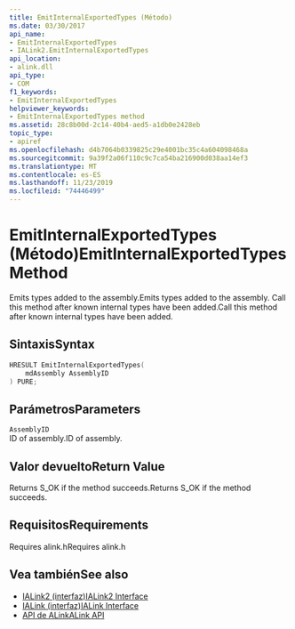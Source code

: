 ```yaml
---
title: EmitInternalExportedTypes (Método)
ms.date: 03/30/2017
api_name:
- EmitInternalExportedTypes
- IALink2.EmitInternalExportedTypes
api_location:
- alink.dll
api_type:
- COM
f1_keywords:
- EmitInternalExportedTypes
helpviewer_keywords:
- EmitInternalExportedTypes method
ms.assetid: 28c8b00d-2c14-40b4-aed5-a1db0e2428eb
topic_type:
- apiref
ms.openlocfilehash: d4b7064b0339825c29e4001bc35c4a604098468a
ms.sourcegitcommit: 9a39f2a06f110c9c7ca54ba216900d038aa14ef3
ms.translationtype: MT
ms.contentlocale: es-ES
ms.lasthandoff: 11/23/2019
ms.locfileid: "74446499"
---
```

# <a name="emitinternalexportedtypes-method"></a><span data-ttu-id="84487-102">EmitInternalExportedTypes (Método)</span><span class="sxs-lookup"><span data-stu-id="84487-102">EmitInternalExportedTypes Method</span></span>
<span data-ttu-id="84487-103">Emits types added to the assembly.</span><span class="sxs-lookup"><span data-stu-id="84487-103">Emits types added to the assembly.</span></span> <span data-ttu-id="84487-104">Call this method after known internal types have been added.</span><span class="sxs-lookup"><span data-stu-id="84487-104">Call this method after known internal types have been added.</span></span>  
  
## <a name="syntax"></a><span data-ttu-id="84487-105">Sintaxis</span><span class="sxs-lookup"><span data-stu-id="84487-105">Syntax</span></span>  
  
```cpp  
HRESULT EmitInternalExportedTypes(  
    mdAssembly AssemblyID  
) PURE;  
```  
  
## <a name="parameters"></a><span data-ttu-id="84487-106">Parámetros</span><span class="sxs-lookup"><span data-stu-id="84487-106">Parameters</span></span>  
 `AssemblyID`  
 <span data-ttu-id="84487-107">ID of assembly.</span><span class="sxs-lookup"><span data-stu-id="84487-107">ID of assembly.</span></span>  
  
## <a name="return-value"></a><span data-ttu-id="84487-108">Valor devuelto</span><span class="sxs-lookup"><span data-stu-id="84487-108">Return Value</span></span>  
 <span data-ttu-id="84487-109">Returns S_OK if the method succeeds.</span><span class="sxs-lookup"><span data-stu-id="84487-109">Returns S_OK if the method succeeds.</span></span>  
  
## <a name="requirements"></a><span data-ttu-id="84487-110">Requisitos</span><span class="sxs-lookup"><span data-stu-id="84487-110">Requirements</span></span>  
 <span data-ttu-id="84487-111">Requires alink.h</span><span class="sxs-lookup"><span data-stu-id="84487-111">Requires alink.h</span></span>  
  
## <a name="see-also"></a><span data-ttu-id="84487-112">Vea también</span><span class="sxs-lookup"><span data-stu-id="84487-112">See also</span></span>

- [<span data-ttu-id="84487-113">IALink2 (interfaz)</span><span class="sxs-lookup"><span data-stu-id="84487-113">IALink2 Interface</span></span>](ialink2-interface.md)
- [<span data-ttu-id="84487-114">IALink (interfaz)</span><span class="sxs-lookup"><span data-stu-id="84487-114">IALink Interface</span></span>](ialink-interface.md)
- [<span data-ttu-id="84487-115">API de ALink</span><span class="sxs-lookup"><span data-stu-id="84487-115">ALink API</span></span>](index.md)
